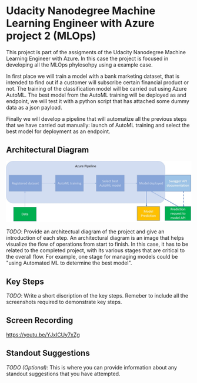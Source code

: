 # Udacity Nanodegree Machine Learning Engineer with Azure project 2 (MLOps)

This project is part of the assigments of the Udacity Nanodegree Machine Learning Engineer with Azure. In this case the project is focused in developing all the MLOps phylosohpy using a example case.

In first place we will train a model with a bank marketing dataset, that is intended to find out if a customer will subscribe certain financial product or not. The training of the classification model will be carried out using Azure AutoML. The best model from the AutoML training will be deployed as and endpoint, we will test it with a python script that has attached some dummy data as a json payload.

Finally we will develop a pipeline that will automatize all the previous steps that we have carried out manually: launch of AutoML training and select the best model for deployment as an endpoint.

## Architectural Diagram

![Project Architectural Diagram](/screenshots/Udacity_project2flowdiagram.jpg)

*TODO*: Provide an architectual diagram of the project and give an introduction of each step. An architectural diagram is an image that helps visualize the flow of operations from start to finish. In this case, it has to be related to the completed project, with its various stages that are critical to the overall flow. For example, one stage for managing models could be "using Automated ML to determine the best model". 

## Key Steps
*TODO*: Write a short discription of the key steps. Remeber to include all the screenshots required to demonstrate key steps. 

## Screen Recording

https://youtu.be/YJxICUy7xZg

## Standout Suggestions
*TODO (Optional):* This is where you can provide information about any standout suggestions that you have attempted.
